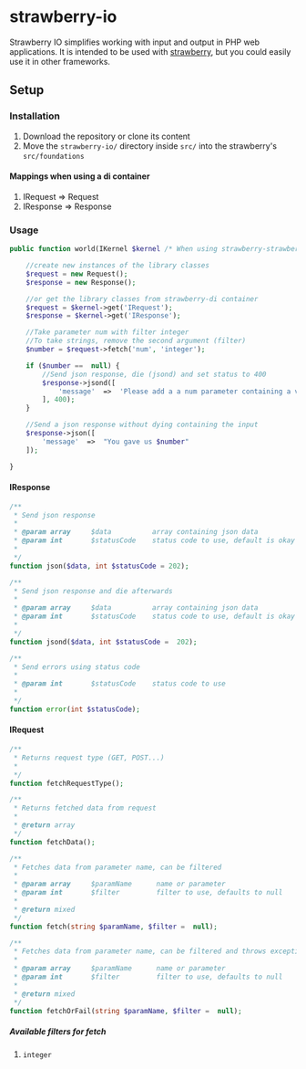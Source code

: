
# strawberry-io

Strawberry IO simplifies working with input and output in PHP web applications.
It is intended to be used with [strawberry](https://github.com/elderguardian/strawberry), but you could easily use it in other frameworks.

## Setup

### Installation

1. Download the repository or clone its content
2. Move the `strawberry-io/` directory inside `src/` into the strawberry's `src/foundations`

#### Mappings when using a di container

1. IRequest => Request
2. IResponse => Response

### Usage

```php
public function world(IKernel $kernel /* When using strawberry-strawberry-di */) {

    //create new instances of the library classes
    $request = new Request();
    $response = new Response();

	//or get the library classes from strawberry-di container
	$request = $kernel->get('IRequest');
	$response = $kernel->get('IResponse');

	//Take parameter num with filter integer
	//To take strings, remove the second argument (filter)
	$number = $request->fetch('num', 'integer');

	if ($number ==  null) {
		//Send json response, die (jsond) and set status to 400
		$response->jsond([
			'message'  =>  'Please add a a num parameter containing a valid number!'
		], 400);
	}

	//Send a json response without dying containing the input
	$response->json([
		'message'  =>  "You gave us $number"
	]);

}
```

#### IResponse
```php
/**
 * Send json response
 *
 * @param array     $data          array containing json data
 * @param int       $statusCode    status code to use, default is okay
 *
 */
function json($data, int $statusCode = 202);

/**
 * Send json response and die afterwards
 *
 * @param array     $data          array containing json data
 * @param int       $statusCode    status code to use, default is okay
 *
 */
function jsond($data, int $statusCode =  202);

/**
 * Send errors using status code
 *
 * @param int       $statusCode    status code to use
 *
 */
function error(int $statusCode);
```

#### IRequest
```php
/**
 * Returns request type (GET, POST...)
 *
 */
function fetchRequestType();

/**
 * Returns fetched data from request
 *
 * @return array
 */
function fetchData();

/**
 * Fetches data from parameter name, can be filtered
 *
 * @param array     $paramName      name or parameter
 * @param int       $filter         filter to use, defaults to null
 *
 * @return mixed
 */
function fetch(string $paramName, $filter =  null);

/**
 * Fetches data from parameter name, can be filtered and throws exception on fail
 *
 * @param array     $paramName      name or parameter
 * @param int       $filter         filter to use, defaults to null
 *
 * @return mixed
 */
function fetchOrFail(string $paramName, $filter =  null);
```

##### Available filters for fetch
1. `integer`
